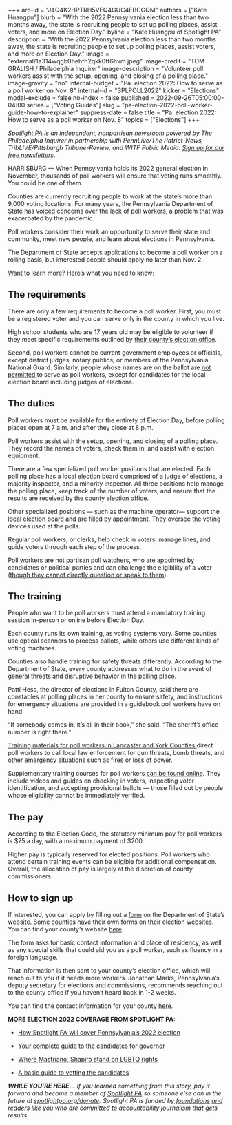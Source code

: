+++
arc-id = "J4Q4K2HPTRH5VEQ4GUC4EBCGQM"
authors = ["Kate Huangpu"]
blurb = "With the 2022 Pennsylvania election less than two months away, the state is recruiting people to set up polling places, assist voters, and more on Election Day."
byline = "Kate Huangpu of Spotlight PA"
description = "With the 2022 Pennsylvania election less than two months away, the state is recruiting people to set up polling places, assist voters, and more on Election Day."
image = "external/1a314wqgb0hehfh2qkk0ff6hvm.jpeg"
image-credit = "TOM GRALISH / Philadelphia Inquirer"
image-description = "Volunteer poll workers assist with the setup, opening, and closing of a polling place."
image-gravity = "no"
internal-budget = "Pa. election 2022: How to serve as a poll worker on Nov. 8"
internal-id = "SPLPOLL2022"
kicker = "Elections"
modal-exclude = false
no-index = false
published = 2022-09-26T05:00:00-04:00
series = ["Voting Guides"]
slug = "pa-election-2022-poll-worker-guide-how-to-explainer"
suppress-date = false
title = "Pa. election 2022: How to serve as a poll worker on Nov. 8"
topics = ["Elections"]
+++

<a href="https://www.spotlightpa.org/"><i>Spotlight PA</i></a><i> is an independent, nonpartisan newsroom powered by The Philadelphia Inquirer in partnership with PennLive/The Patriot-News, TribLIVE/Pittsburgh Tribune-Review, and WITF Public Media. </i><a href="https://www.spotlightpa.org/newsletters"><i>Sign up for our free newsletters</i></a><i>.</i>

HARRISBURG — When Pennsylvania holds its 2022 general election in November, thousands of poll workers will ensure that voting runs smoothly. You could be one of them.

Counties are currently recruiting people to work at the state’s more than 9,000 voting locations. For many years, the Pennsylvania Department of State has voiced concerns over the lack of poll workers, a problem that was exacerbated by the pandemic.

Poll workers consider their work an opportunity to serve their state and community, meet new people, and learn about elections in Pennsylvania.

The Department of State accepts applications to become a poll worker on a rolling basis, but interested people should apply no later than Nov. 2.

Want to learn more? Here’s what you need to know:

<script src="https://www.spotlightpa.org/embed.js" async></script><div data-spl-embed-version="1" data-spl-src="https://www.spotlightpa.org/embeds/tips/?flag_text=ELECTION%202022&tip_text=Spotlight%20PA%20is%20covering%20Pennsylvania's%202022%20gubernatorial%20and%20legislative%20elections%20%E2%80%94%20and%20we%20want%20you%20to%20help%20shape%20our%20stories.%20%3Cb%3ETell%20us%20what%20you%20want%20to%20know%20about%20those%20races%2C%20and%20send%20us%20any%20questions%20you%20have%20about%20the%20voting%20system.%3C%2Fb%3E%20Use%20the%20form%20below%20to%20reach%20our%20election%20team.&form_name=elections-embed"></div>

## The requirements

There are only a few requirements to become a poll worker. First, you must be a registered voter and you can serve only in the county in which you live.

High school students who are 17 years old may be eligible to volunteer if they meet specific requirements outlined by <a href="https://www.vote.pa.gov/Resources/Pages/Contact-Your-Election-Officials.aspx">their county’s election office</a>.

Second, poll workers cannot be current government employees or officials, except district judges, notary publics, or members of the Pennsylvania National Guard. Similarly, people whose names are on the ballot are <a href="https://www.vote.pa.gov/Resources/pages/be-a-poll-worker.aspx">not permitted </a>to serve as poll workers, except for candidates for the local election board including judges of elections.

## The duties

Poll workers must be available for the entirety of Election Day, before polling places open at 7 a.m. and after they close at 8 p.m.

Poll workers assist with the setup, opening, and closing of a polling place. They record the names of voters, check them in, and assist with election equipment.

There are a few specialized poll worker positions that are elected. Each polling place has a local election board comprised of a judge of elections, a majority inspector, and a minority inspector. All three positions help manage the polling place, keep track of the number of voters, and ensure that the results are received by the county election office.

Other specialized positions — such as the machine operator— support the local election board and are filled by appointment. They oversee the voting devices used at the polls.

Regular poll workers, or clerks, help check in voters, manage lines, and guide voters through each step of the process.

Poll workers are not partisan poll watchers, who are appointed by candidates or political parties and can challenge the eligibility of a voter (<a href="https://www.vote.pa.gov/Your-Rights/Pages/Poll-Watchers.aspx">though they cannot directly question or speak to them</a>).

## The training

People who want to be poll workers must attend a mandatory training session in-person or online before Election Day.

Each county runs its own training, as voting systems vary. Some counties use optical scanners to process ballots, while others use different kinds of voting machines.

Counties also handle training for safety threats differently. According to the Department of State, every county addresses what to do in the event of general threats and disruptive behavior in the polling place.

Patti Hess, the director of elections in Fulton County, said there are constables at polling places in her county to ensure safety, and instructions for emergency situations are provided in a guidebook poll workers have on hand.

“If somebody comes in, it’s all in their book,” she said. “The sheriff’s office number is right there.”

<a href="https://yorkcountypa.gov/973/Poll-Worker-Training">Training materials for poll workers in Lancaster and York Counties </a>direct poll workers to call local law enforcement for gun threats, bomb threats, and other emergency situations such as fires or loss of power.

Supplementary training courses for poll workers <a href="https://www.vote.pa.gov/Resources/Poll-Worker-Training/Pages/default.aspx">can be found online</a>. They include videos and guides on checking in voters, inspecting voter identification, and accepting provisional ballots — those filled out by people whose eligibility cannot be immediately verified.

## The pay

According to the Election Code, the statutory minimum pay for poll workers is $75 a day, with a maximum payment of $200.

Higher pay is typically reserved for elected positions. Poll workers who attend certain training events can be eligible for additional compensation. Overall, the allocation of pay is largely at the discretion of county commissioners.

<script src="https://www.spotlightpa.org/embed.js" async></script><div data-spl-embed-version="1" data-spl-src="https://www.spotlightpa.org/embeds/donate/"></div>

## How to sign up

If interested, you can apply by filling out a <a href="https://paebrprod.powerappsportals.us/EBR/DOS/Votes-PA-County/">form</a> on the Department of State’s website. Some counties have their own forms on their election websites. You can find your county’s website <a href="https://www.vote.pa.gov/Resources/Pages/Contact-Your-Election-Officials.aspx">here</a>.

The form asks for basic contact information and place of residency, as well as any special skills that could aid you as a poll worker, such as fluency in a foreign language.

That information is then sent to your county’s election office, which will reach out to you if it needs more workers. Jonathan Marks, Pennsylvania’s deputy secretary for elections and commissions, recommends reaching out to the county office if you haven’t heard back in 1-2 weeks.

You can find the contact information for your county <a href="https://www.vote.pa.gov/Resources/Pages/Contact-Your-Election-Officials.aspx">here</a>.

<b>MORE ELECTION 2022 COVERAGE FROM SPOTLIGHT PA:</b>

- <a href="https://www.spotlightpa.org/news/2022/09/pa-election-2022-mastriano-shapiro-governor-our-coverage-explainer/">How Spotlight PA will cover Pennsylvania’s 2022 election</a>

- <a href="https://www.spotlightpa.org/news/2022/09/pa-election-2022-mastriano-shapiro-governor-race-complete-guide/">Your complete guide to the candidates for governor</a>

- <a href="https://www.spotlightpa.org/news/2022/09/pa-election-2022-mastriano-shapiro-governor-race-lgbtq-rights-issues/">Where Mastriano, Shapiro stand on LGBTQ rights</a>

- <a href="https://www.spotlightpa.org/news/2022/09/pa-election-2022-mastriano-shapiro-fetterman-oz-candidates-vetting-guide/">A basic guide to vetting the candidates</a>

<i><b>WHILE YOU’RE HERE...</b></i><i> If you learned something from this story, pay it forward and become a member of </i><a href="https://www.spotlightpa.org/"><i>Spotlight PA</i></a><i> so someone else can in the future at </i><a href="http://spotlightpa.org/donate"><i>spotlightpa.org/donate</i></a><i>. Spotlight PA is funded by</i><a href="https://www.spotlightpa.org/support"><i> foundations</i></a><i> </i><a href="https://www.spotlightpa.org/support"><i>and readers like you</i></a><i> who are committed to accountability journalism that gets results.</i>
